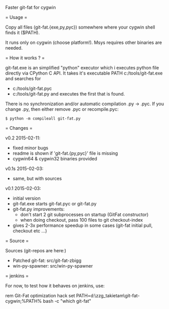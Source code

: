 Faster git-fat for cygwin

= Usage = 

Copy all files (git-fat.{exe,py,pyc}) somewhere where your cygwin shell finds it ($PATH).

It runs only on cygwin (choose platform!). 
Msys requires other binaries are needed.

= How it works ? = 

git-fat.exe is an simplified "python" executor which i
executes python file directly via CPython C API.
It takes it's executable PATH c:/tools/git-fat.exe and searches for
 - c:/tools/git-fat.pyc
 - c:/tools/git-fat.py
and executes the first that is found.
   
There is no synchronization and/or automatic compilation .py -> .pyc.
If you change .py, then either remove .pyc or recompile.pyc:

    $ python -m compileall git-fat.py

= Changes = 

v0.2 2015-02-11:
   - fixed minor bugs
   - readme is shown if 'git-fat.{py,pyc}' file is missing
   - cygwin64 & cygwin32 binaries provided

v0.1s 2015-02-03:
   - same, but with sources

v0.1 2015-02-03:
   - initial version
   - git-fat.exe starts git-fat.pyc or git-fat.py
   - git-fat.py improvements:
       - don't start 2 git subprocesses on startup (GitFat constructor)
       - when doing checkout, pass 100 files to git checkout-index
   - gives 2-3x performance speedup in some cases (git-fat initial pull, checkout etc ...)

= Source =

Sources (git-repos are here:)
 - Patched git-fat: src/git-fat-zbigg 
 - win-py-spawner: src/win-py-spawner

= jenkins = 

For now, to test how it behaves on jenkins, use:

rem Git-Fat optimization hack
set PATH=d:\zzg_takietam\git-fat-cygwin;%PATH%
bash -c "which git-fat"
